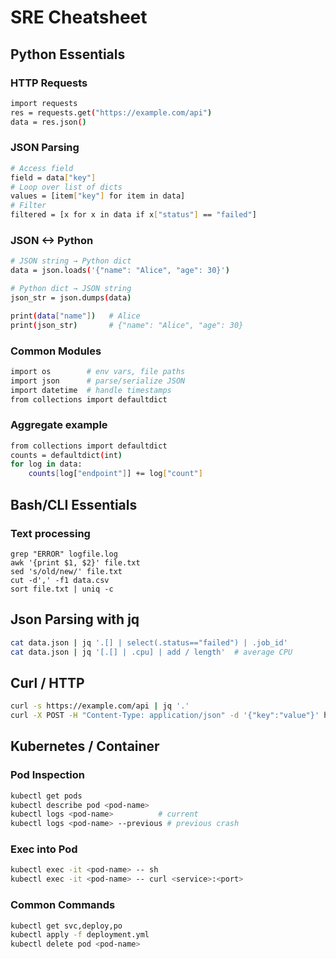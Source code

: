 # SRE Cheatsheet

## Python Essentials
### HTTP Requests

```bash
import requests
res = requests.get("https://example.com/api")
data = res.json()
```

### JSON Parsing

```bash
# Access field
field = data["key"]
# Loop over list of dicts
values = [item["key"] for item in data]
# Filter
filtered = [x for x in data if x["status"] == "failed"]
```

### JSON <-> Python

```bash
# JSON string → Python dict
data = json.loads('{"name": "Alice", "age": 30}')

# Python dict → JSON string
json_str = json.dumps(data)

print(data["name"])   # Alice
print(json_str)       # {"name": "Alice", "age": 30}
```

### Common Modules
```bash
import os        # env vars, file paths
import json      # parse/serialize JSON
import datetime  # handle timestamps
from collections import defaultdict
```

### Aggregate example
```bash
from collections import defaultdict
counts = defaultdict(int)
for log in data:
    counts[log["endpoint"]] += log["count"]
```

## Bash/CLI Essentials
### Text processing
```
grep "ERROR" logfile.log
awk '{print $1, $2}' file.txt
sed 's/old/new/' file.txt
cut -d',' -f1 data.csv
sort file.txt | uniq -c
```

## Json Parsing with jq
```bash
cat data.json | jq '.[] | select(.status=="failed") | .job_id'
cat data.json | jq '[.[] | .cpu] | add / length'  # average CPU
```

## Curl / HTTP
```bash
curl -s https://example.com/api | jq '.'
curl -X POST -H "Content-Type: application/json" -d '{"key":"value"}' https://example.com/api
```

## Kubernetes / Container

### Pod Inspection
```bash
kubectl get pods
kubectl describe pod <pod-name>
kubectl logs <pod-name>          # current
kubectl logs <pod-name> --previous # previous crash
```

### Exec into Pod
```bash
kubectl exec -it <pod-name> -- sh
kubectl exec -it <pod-name> -- curl <service>:<port>
```

### Common Commands
```bash
kubectl get svc,deploy,po
kubectl apply -f deployment.yml
kubectl delete pod <pod-name>
```



